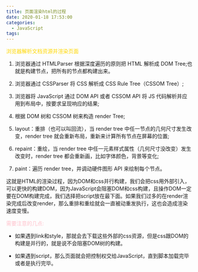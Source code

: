```yaml
---
title: 页面渲染html的过程
date: 2020-01-18 17:53:00
categories:
  - JavaScript
tags: 
---
```


<font color="gold">浏览器解析文档资源并渲染页面</font>

1. 浏览器通过 HTMLParser 根据深度遍历的原则把 HTML 解析成 DOM Tree;也就是构建节点，把所有的节点都构建出来。

2. 浏览器通过 CSSParser 将 CSS 解析成 CSS Rule Tree（CSSOM Tree）;

3. 浏览器将 JavaScript 通过 DOM API 或者 CSSOM API 将 JS 代码解析并应用到布局中，按要求呈现响应的结果;

4. 根据 DOM 树和 CSSOM 树来构造 render Tree;

5. layout：重排（也可以叫回流），当 render tree 中任一节点的几何尺寸发生改变，render tree 就会重新布局，重新来计算所有节点在屏幕的位置;

6. repaint：重绘，当 render tree 中任一元素样式属性（几何尺寸没改变）发生改变时，render tree 都会重新画，比如字体颜色，背景等变化;

7. paint：遍历 render tree，并调动硬件图形 API 来绘制每个节点。

这就是HTML的渲染过程，因为DOM和css并行构建，我们会把css用外部引入，可以更快的构建DOM，因为JavaScript会阻塞DOM和css构建，且操作DOM一定要在DOM构建完成，我们选择把script放在最下面。如果我们过多的在render渲染完成后改变render，那么重排和重绘就会一直被动重发执行，这也会造成渲染速度变慢。

<font color="pink">需要注意的几点:</font>

+ 如果遇到link和style，那就会去下载这些外部的css资源，但是css跟DOM的构建是并行的，就是说不会阻塞DOM树的构建。

+ 如果遇到script，那么页面就会把控制权交给JavaScript，直到脚本加载完毕或者是执行完毕。





